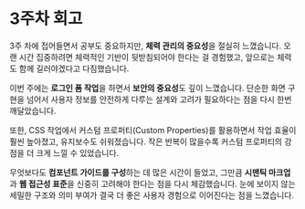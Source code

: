 # 3주차 회고

3주 차에 접어들면서 공부도 중요하지만, **체력 관리의 중요성**을 절실히 느꼈습니다.
오랜 시간 집중하려면 체력적인 기반이 뒷받침되어야 한다는 걸 경험했고, 앞으로는 체력도 함께 길러야겠다고 다짐했습니다.

이번 주에는 **로그인 폼 작업**을 하면서 **보안의 중요성**도 깊이 느꼈습니다. 단순한 화면 구현을 넘어서 사용자 정보를 안전하게 다루는 설계와 고려가 필요하다는 점을 다시 한번 깨달았습니다.

또한, CSS 작업에서 커스텀 프로퍼티(Custom Properties)를 활용하면서 작업 효율이 훨씬 높아졌고, 유지보수도 쉬워졌습니다. 작은 반복이 많을수록 커스텀 프로퍼티의 강점을 더 크게 느낄 수 있었습니다.

무엇보다도 **컴포넌트 가이드를 구성**하는 데 많은 시간이 들었고, 그만큼 **시맨틱 마크업**과 **웹 접근성 표준**을 신중히 고려해야 한다는 점을 다시 체감했습니다. 눈에 보이지 않는 세밀한 구조와 의미 부여가 결국 더 좋은 사용자 경험으로 이어진다는 점을 느꼈습니다.
